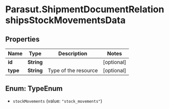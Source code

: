 # Parasut.ShipmentDocumentRelationshipsStockMovementsData

## Properties
Name | Type | Description | Notes
------------ | ------------- | ------------- | -------------
**id** | **String** |  | [optional] 
**type** | **String** | Type of the resource | [optional] 


<a name="TypeEnum"></a>
## Enum: TypeEnum


* `stockMovements` (value: `"stock_movements"`)




